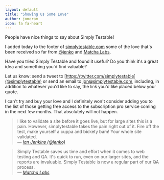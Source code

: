 ```yaml
---
layout: default
title: "Showing Us Some Love"
author: joncram
icon: fa fa-heart
---
```

    
People have nice things to say about Simply Testable!    
    
I added today to the footer of [simplytestable.com](https://simplytestable.com/)
some of the love that's been received so far from [@jenko](https://twitter.com/jenko/)
and [Matcha Labs](http://matchalabs.com/).  
    
Have you tried Simply Testable and found it useful? Do you think it's a great idea and something
you'd find valuable? 
    
Let us know: send a tweet to [https://twitter.com/simplytestable](@simplytestable) 
or send an email to [&#106;&#111;&#110;&#64;&#115;&#105;&#109;&#112;&#108;&#121;&#116;&#101;&#115;&#116;&#97;&#98;&#108;&#101;&#46;&#99;&#111;&#109;](mailto:&#106;&#111;&#110;&#64;&#115;&#105;&#109;&#112;&#108;&#121;&#116;&#101;&#115;&#116;&#97;&#98;&#108;&#101;&#46;&#99;&#111;&#109;),
including, in addition to whatever you'd like to say, the link you'd like placed below
your quote.   
    
I can't try and buy your love and I definitely won't consider adding you to the list
of those getting free access to the subscription pro service coming in the next
few months. That absolutely will not happen.    

<blockquote>
    I like to validate a site before it goes live, but for large sites this is a pain. However, simplytestable takes the pain right out of it. Fire off the test, make yourself a cuppa and bickety bam! Your whole site validated.
    <footer>    —
        <cite>
            <a href="https://twitter.com/jenko/">Ian Jenkins (@jenko)</a>
        </cite>
    </footer>
</blockquote>

<blockquote>
    Simply Testable saves us time and effort when it comes to web testing and QA. It's quick to run, even on our larger sites, and the reports are invaluable. Simply Testable is now a regular part of our QA process.
    <footer>
        —
        <cite>
            <a href="http://matchalabs.com/">Matcha Labs</a>
        </cite>
    </footer>
</blockquote>

    

    
